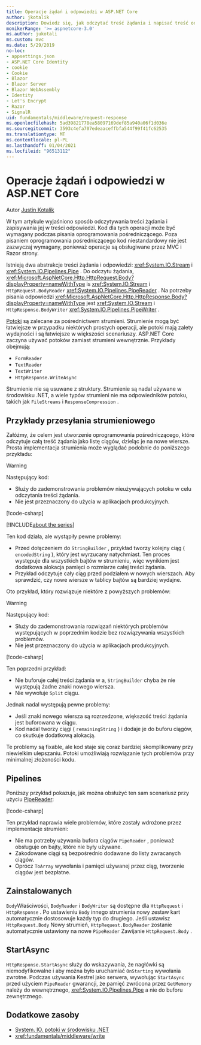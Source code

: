 ```yaml
---
title: Operacje żądań i odpowiedzi w ASP.NET Core
author: jkotalik
description: Dowiedz się, jak odczytać treść żądania i napisać treść odpowiedzi w ASP.NET Core.
monikerRange: '>= aspnetcore-3.0'
ms.author: jukotali
ms.custom: mvc
ms.date: 5/29/2019
no-loc:
- appsettings.json
- ASP.NET Core Identity
- cookie
- Cookie
- Blazor
- Blazor Server
- Blazor WebAssembly
- Identity
- Let's Encrypt
- Razor
- SignalR
uid: fundamentals/middleware/request-response
ms.openlocfilehash: 5ad39821778ea58097169def85a940a06f1d036e
ms.sourcegitcommit: 3593c4efa707edeaaceffbfa544f99f41fc62535
ms.translationtype: MT
ms.contentlocale: pl-PL
ms.lasthandoff: 01/04/2021
ms.locfileid: "96513112"
---
```

# <a name="request-and-response-operations-in-aspnet-core"></a>Operacje żądań i odpowiedzi w ASP.NET Core

Autor [Justin Kotalik](https://github.com/jkotalik)

W tym artykule wyjaśniono sposób odczytywania treści żądania i zapisywania jej w treści odpowiedzi. Kod dla tych operacji może być wymagany podczas pisania oprogramowania pośredniczącego. Poza pisaniem oprogramowania pośredniczącego kod niestandardowy nie jest zazwyczaj wymagany, ponieważ operacje są obsługiwane przez MVC i Razor strony.

Istnieją dwa abstrakcje treści żądania i odpowiedzi: <xref:System.IO.Stream> i <xref:System.IO.Pipelines.Pipe> . Do odczytu żądania, <xref:Microsoft.AspNetCore.Http.HttpRequest.Body?displayProperty=nameWithType> is <xref:System.IO.Stream> i `HttpRequest.BodyReader` <xref:System.IO.Pipelines.PipeReader> . Na potrzeby pisania odpowiedzi <xref:Microsoft.AspNetCore.Http.HttpResponse.Body?displayProperty=nameWithType> jest <xref:System.IO.Stream> i `HttpResponse.BodyWriter` <xref:System.IO.Pipelines.PipeWriter> .

[Potoki](/dotnet/standard/io/pipelines) są zalecane za pośrednictwem strumieni. Strumienie mogą być łatwiejsze w przypadku niektórych prostych operacji, ale potoki mają zalety wydajności i są łatwiejsze w większości scenariuszy. ASP.NET Core zaczyna używać potoków zamiast strumieni wewnętrznie. Przykłady obejmują:

* `FormReader`
* `TextReader`
* `TextWriter`
* `HttpResponse.WriteAsync`

Strumienie nie są usuwane z struktury. Strumienie są nadal używane w środowisku .NET, a wiele typów strumieni nie ma odpowiedników potoku, takich jak `FileStreams` i `ResponseCompression` .

## <a name="stream-examples"></a>Przykłady przesyłania strumieniowego

<!-- see "fundamentals\middleware\request-response\static\TestPipes.JPG for testing sample -->

Załóżmy, że celem jest utworzenie oprogramowania pośredniczącego, które odczytuje całą treść żądania jako listę ciągów, dzieląc je na nowe wiersze. Prosta implementacja strumienia może wyglądać podobnie do poniższego przykładu:

> [!WARNING]
> Następujący kod:
> * Służy do zademonstrowania problemów nieużywających potoku w celu odczytania treści żądania.
> * Nie jest przeznaczony do użycia w aplikacjach produkcyjnych.

[!code-csharp[](request-response/samples/3.x/RequestResponseSample/Startup.cs?name=GetListOfStringsFromStream)]

[!INCLUDE[about the series](~/includes/code-comments-loc.md)]

Ten kod działa, ale wystąpiły pewne problemy:

* Przed dołączeniem do `StringBuilder` , przykład tworzy kolejny ciąg ( `encodedString` ), który jest wyrzucany natychmiast. Ten proces występuje dla wszystkich bajtów w strumieniu, więc wynikiem jest dodatkowa alokacja pamięci o rozmiarze całej treści żądania.
* Przykład odczytuje cały ciąg przed podziałem w nowych wierszach. Aby sprawdzić, czy nowe wiersze w tablicy bajtów są bardziej wydajne.

Oto przykład, który rozwiązuje niektóre z powyższych problemów:

> [!WARNING]
> Następujący kod:
> * Służy do zademonstrowania rozwiązań niektórych problemów występujących w poprzednim kodzie bez rozwiązywania wszystkich problemów.
> * Nie jest przeznaczony do użycia w aplikacjach produkcyjnych.

[!code-csharp[](request-response/samples/3.x/RequestResponseSample/Startup.cs?name=GetListOfStringsFromStreamMoreEfficient)]

Ten poprzedni przykład:

* Nie buforuje całej treści żądania w a, `StringBuilder` chyba że nie występują żadne znaki nowego wiersza.
* Nie wywołuje `Split` ciągu.

Jednak nadal występują pewne problemy:

* Jeśli znaki nowego wiersza są rozrzedzone, większość treści żądania jest buforowana w ciągu.
* Kod nadal tworzy ciągi ( `remainingString` ) i dodaje je do buforu ciągów, co skutkuje dodatkową alokacją.

Te problemy są fixable, ale kod staje się coraz bardziej skomplikowany przy niewielkim ulepszaniu. Potoki umożliwiają rozwiązanie tych problemów przy minimalnej złożoności kodu.

## <a name="pipelines"></a>Pipelines

Poniższy przykład pokazuje, jak można obsłużyć ten sam scenariusz przy użyciu [PipeReader](/dotnet/standard/io/pipelines#pipe):

[!code-csharp[](request-response/samples/3.x/RequestResponseSample/Startup.cs?name=GetListOfStringFromPipe)]

Ten przykład naprawia wiele problemów, które zostały wdrożone przez implementacje strumieni:

* Nie ma potrzeby używania bufora ciągów `PipeReader` , ponieważ obsługuje on bajty, które nie były używane.
* Zakodowane ciągi są bezpośrednio dodawane do listy zwracanych ciągów.
* Oprócz `ToArray` wywołania i pamięci używanej przez ciąg, tworzenie ciągów jest bezpłatne.

## <a name="adapters"></a>Zainstalowanych

`Body`Właściwości, `BodyReader` i `BodyWriter` są dostępne dla `HttpRequest` i `HttpResponse` . Po ustawieniu `Body` innego strumienia nowy zestaw kart automatycznie dostosowuje każdy typ do drugiego. Jeśli ustawisz `HttpRequest.Body` Nowy strumień, `HttpRequest.BodyReader` zostanie automatycznie ustawiony na nowe `PipeReader` Zawijanie `HttpRequest.Body` .

## <a name="startasync"></a>StartAsync

`HttpResponse.StartAsync` służy do wskazywania, że nagłówki są niemodyfikowalne i aby można było uruchamiać `OnStarting` wywołania zwrotne. Podczas używania Kestrel jako serwera, wywołując `StartAsync` przed użyciem `PipeReader` gwarancji, że pamięć zwrócona przez `GetMemory` należy do wewnętrznego, <xref:System.IO.Pipelines.Pipe> a nie do buforu zewnętrznego.

## <a name="additional-resources"></a>Dodatkowe zasoby

* [System. IO. potoki w środowisku .NET](/dotnet/standard/io/pipelines)
* <xref:fundamentals/middleware/write>

<!-- Test with Postman or other tool. See image in static directory. -->
